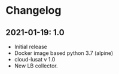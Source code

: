 # Changelog

## 2021-01-19: 1.0

- Initial release
- Docker image based python 3.7 (alpine)
- cloud-lusat v 1.0
- New LB collector.
